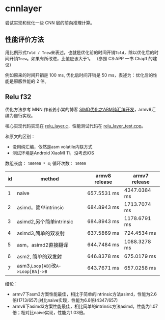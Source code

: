 # cnnlayer

尝试实现和优化一些 CNN 层的前向推理计算。

## 性能评价方法

用比例形式`Told / Tnew`来表述，也就是优化前的时间开销`Told`，除以优化后的时间开销`Tnew`。如果有所改进，比值应该大于1。
（参照 CS·APP 一书 Chap1 的建议）

例如原来的时间开销是 100 ms, 优化后时间开销是 50 ms，表述为：优化后的性能是原版性能的 2 倍。

## Relu f32

优化方法参考 MNN 作者姜小棠的博客 [SIMD优化之ARM纯汇编开发](https://blog.csdn.net/jxt1234and2010/article/details/104012746)，armv8汇编为自行实现。

核心实现代码实现在 [relu_layer.c](relu_layer.c)，性能测试代码在 [relu_layer_test.cpp](relu_layer_test.cpp)。

和原文的区别：
- 没用纯汇编，依然是asm volatile内联方式
- 测试环境是Android XiaoMI 11，没考虑iOS

数组长度： `100000 * 4`;
循环次数： `10000`

| id | method               | armv8 release  | armv7 release |
| -- | -------------------- | -------------- | ------------- |
| 1  | naive                | 657.5531 ms    | 4347.0384 ms  |
| 2  | asimd，简单intrinsic | 684.8943 ms    | 1713.7074 ms  |
| 3  | asimd2,另个简单intrinsic | 684.8943 ms| 1178.6791 ms  |
| 4  | asimd3,简单的双发射  | 637.5869 ms    |  724.4534 ms  |
| 5  | asm，asimd2直接翻译  | 644.7484 ms    | 1088.3278 ms  |
| 6  | asm2, 简单的双发射   | 646.8378 ms    |  675.0179 ms  |
| 7  | asm3,`Loop[AB]`改`A->Loop[BA]->B`| 643.7671 ms | 657.0258 ms |

结论：
- armv7下asm3方案性能最佳，相比于简单的intrinsic方法asimd，性能为2.6倍(1713/657);对比naive实现，性能为6.6倍(4347/657)
- armv8下asimd3方案性能最佳，相比简单的intrinsic方法asimd，性能为1.07倍；相对比naive实现，性能为1.03倍。